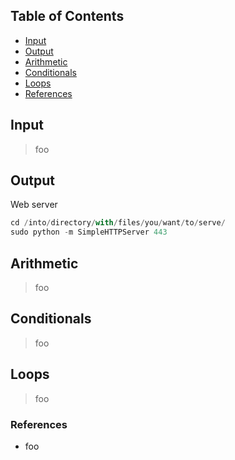 ## Table of Contents
* [Input](#input)
* [Output](#output)
* [Arithmetic](#arithmetic)
* [Conditionals](#conditionals)
* [Loops](#loops)
* [References](#references)

## Input
> foo

## Output
Web server
```python
cd /into/directory/with/files/you/want/to/serve/
sudo python -m SimpleHTTPServer 443
```

## Arithmetic
> foo

## Conditionals 
> foo

## Loops
> foo

### References
* foo



